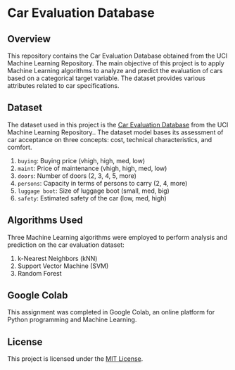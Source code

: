 # Car Evaluation Database

## Overview
This repository contains the Car Evaluation Database obtained from the UCI Machine Learning Repository. The main objective of this project is to apply Machine Learning algorithms to analyze and predict the evaluation of cars based on a categorical target variable. The dataset provides various attributes related to car specifications.

## Dataset
The dataset used in this project is the [Car Evaluation Database](https://archive.ics.uci.edu/dataset/19/car+evaluation) from the UCI Machine Learning Repository.. The dataset model bases its assessment of car acceptance on three concepts: cost, technical
characteristics, and comfort.

1. `buying`: Buying price (vhigh, high, med, low)
2. `maint`: Price of maintenance (vhigh, high, med, low)
3. `doors`: Number of doors (2, 3, 4, 5, more)
4. `persons`: Capacity in terms of persons to carry (2, 4, more)
5. `luggage boot`: Size of luggage boot (small, med, big)
6. `safety`: Estimated safety of the car (low, med, high)

## Algorithms Used
Three Machine Learning algorithms were employed to perform analysis and prediction on the car evaluation dataset:
1. k-Nearest Neighbors (kNN)
2. Support Vector Machine (SVM)
3. Random Forest

## Google Colab
This assignment was completed in Google Colab, an online platform for Python programming and Machine Learning.

## License
This project is licensed under the [MIT License](LICENSE).
